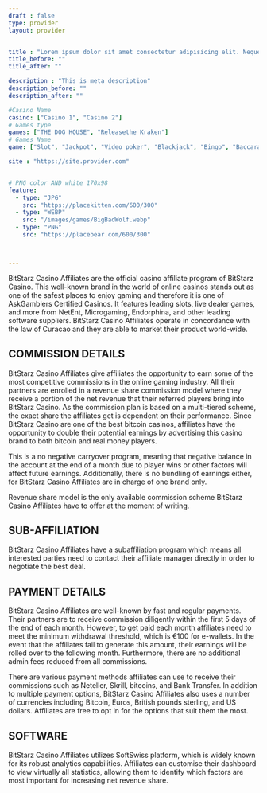 ```yaml
---
draft : false
type: provider
layout: provider


title : "Lorem ipsum dolor sit amet consectetur adipisicing elit. Neque, aperiam et. Velit deleniti ut tempora tempore? Laudantium non ratione dolores!"
title_before: ""
title_after: ""

description : "This is meta description"
description_before: ""
description_after: ""

#Casino Name
casino: ["Casino 1", "Casino 2"]
# Games type
games: ["THE DOG HOUSE", "Releasethe Kraken"]
# Games Name
game: ["Slot", "Jackpot", "Video poker", "Blackjack", "Bingo", "Baccarat", "New", "Popular", "Other"]

site : "https://site.provider.com"


# PNG color AND white 170x98
feature:
  - type: "JPG"
    src: "https://placekitten.com/600/300"
  - type: "WEBP"
    src: "/images/games/BigBadWolf.webp"
  - type: "PNG"
    src: "https://placebear.com/600/300"



---
```



BitStarz Casino Affiliates are the official casino affiliate program of BitStarz Casino. This well-known brand in the world of online casinos stands out as one of the safest places to enjoy gaming and therefore it is one of AskGamblers Certified Casinos. It features leading slots, live dealer games, and more from NetEnt, Microgaming, Endorphina, and other leading software suppliers. BitStarz Casino Affiliates operate in concordance with the law of Curacao and they are able to market their product world-wide.

## COMMISSION DETAILS
BitStarz Casino Affiliates give affiliates the opportunity to earn some of the most competitive commissions in the online gaming industry. All their partners are enrolled in a revenue share commission model where they receive a portion of the net revenue that their referred players bring into BitStarz Casino. As the commission plan is based on a multi-tiered scheme, the exact share the affiliates get is dependent on their performance. Since BitStarz Casino are one of the best bitcoin casinos, affiliates have the opportunity to double their potential earnings by advertising this casino brand to both bitcoin and real money players.

This is a no negative carryover program, meaning that negative balance in the account at the end of a month due to player wins or other factors will affect future earnings. Additionally, there is no bundling of earnings either, for BitStarz Casino Affiliates are in charge of one brand only.

Revenue share model is the only available commission scheme BitStarz Casino Affiliates have to offer at the moment of writing.

## SUB-AFFILIATION
BitStarz Casino Affiliates have a subaffiliation program which means all interested parties need to contact their affiliate manager directly in order to negotiate the best deal.

## PAYMENT DETAILS
BitStarz Casino Affiliates are well-known by fast and regular payments. Their partners are to receive commission diligently within the first 5 days of the end of each month. However, to get paid each month affiliates need to meet the minimum withdrawal threshold, which is €100 for e-wallets. In the event that the affiliates fail to generate this amount, their earnings will be rolled over to the following month. Furthermore, there are no additional admin fees reduced from all commissions.

There are various payment methods affiliates can use to receive their commissions such as Neteller, Skrill, bitcoins, and Bank Transfer. In addition to multiple payment options, BitStarz Casino Affiliates also uses a number of currencies including Bitcoin, Euros, British pounds sterling, and US dollars. Affiliates are free to opt in for the options that suit them the most.

## SOFTWARE
BitStarz Casino Affiliates utilizes SoftSwiss platform, which is widely known for its robust analytics capabilities. Affiliates can customise their dashboard to view virtually all statistics, allowing them to identify which factors are most important for increasing net revenue share.